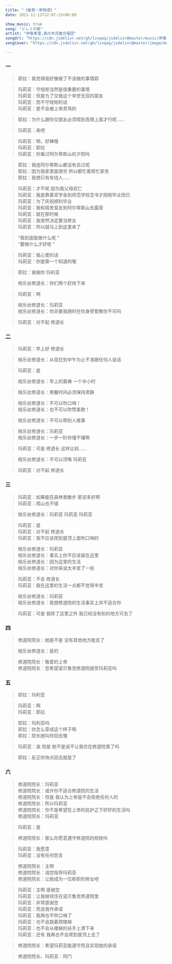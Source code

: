 ```yaml
---
title: "《崔普一家物语》"
date: 2021-12-12T22:07:23+08:00

show_music: true
song: "ドレミの歌"
artist: "伊東恵里,森の木児童合唱团"
songUrl: "https://cdn.jsdelivr.net/gh/lzxqaq/jsdelivr@master/music/伊東恵里,森の木児童合唱团 - ドレミの歌.mp3"
songCover: "https://cdn.jsdelivr.net/gh/lzxqaq/jsdelivr@master/image/music/世界名作劇場.jpg"

--- 
```

### 一

> 耶拉：我觉得我好像做了不该做的事情耶  

> 玛莉亚：守规矩当然是很重要的事情  
> 玛莉亚：但是为了交我这个举世无双的朋友  
> 玛莉亚：而不守规矩的话  
> 玛莉亚：是不会被上帝责骂的  

> 耶拉：为什么跟你交朋友必须爬到高塔上面才行呢……  
 
> 玛莉亚：来吧

> 玛莉亚：啊，好棒哦   
> 玛莉亚：耶拉   
> 玛莉亚：你看过阿尔卑斯山的夕阳吗  

> 耶拉：我连阿尔卑斯山都没有去过呢  
> 耶拉：因为我家里面很穷 所以都忙着帮忙家务  
> 耶拉：我想只有有钱人……  

> 玛莉亚：才不呢 因为我父母双亡   
> 玛莉亚：我是靠着奖学金到师范学校念书才刚刚毕业而已  
> 玛莉亚：为了庆祝顺利毕业  
> 玛莉亚：我和宿舍室友到阿尔卑斯山去露营  
> 玛莉亚：就在那时候  
> 玛莉亚：我突然决定要当修女  
> 玛莉亚：所以就马上到这里来了  

> “我到底能做什么呢  “  
> “要做什么才好呢  “  

> 玛莉亚：我心里的话    
> 玛莉亚：你是第一个知道的喔    

> 耶拉：谢谢你 玛利亚  

> 桃乐丝修道长：你们两个赶快下来

> 玛莉亚：啊

> 桃乐丝修道长：玛莉亚  
> 桃乐丝修道长：你非要我随时在你身旁管教你不可吗  

> 玛莉亚：对不起 修道长

### 二

> 玛莉亚：早上好 修道长

> 桃乐丝修道长：从现在到中午为止不准跟任何人说话

> 玛莉亚：是

> 桃乐丝修道长：早上的晨祷 一个半小时

> 桃乐丝修道长：用餐时间必须保持肃静

> 桃乐丝修道长：不可以吹口哨！  
> 桃乐丝修道长：也不可以吹赞美歌！

> 桃乐丝修道长：不可以帮别人做事

> 桃乐丝修道长：玛莉亚  
> 桃乐丝修道长：一步一阶你懂不懂啊  

> 玛莉亚：可是 修道长 这样比较……

> 桃乐丝修道长：不可以顶嘴 玛莉亚

> 玛莉亚：对不起 修道长

### 三

> 玛莉亚：如果能在森林里散步 那该多好啊  
> 玛莉亚：爬山也不错  

> 桃乐丝修道长：玛莉亚 玛莉亚 玛莉亚

> 玛莉亚：是  
> 玛莉亚：对不起 修道长  
> 玛莉亚：我不应该爬到屋顶上面吹口哨的  

> 桃乐丝修道长：玛莉亚  
> 桃乐丝修道长：事实上你不应该留在这里  
> 桃乐丝修道长：因为这里的生活  
> 桃乐丝修道长：对你来说太辛苦了一些  

> 玛莉亚：不会 修道长  
> 玛莉亚：我在这里的生活一点都不觉得辛苦  

> 桃乐丝修道长：玛莉亚  
> 桃乐丝修道长：我想修道院的生活事实上并不适合你  

> 玛莉亚：可是 我除了这里之外 我已经没有别的地方可去了

### 四

> 修道院院长：她是不是 没有其他地方能去了

> 桃乐丝修道长：是的

> 修道院院长：敬爱的上帝  
> 修道院院长：您希望诺贝鲁克修道院接受玛莉亚吗  

### 五

> 耶拉：玛利亚   

> 玛莉亚：啊  
> 玛莉亚：耶拉  

> 耶拉：玛利亚吗   
> 耶拉：你怎么穿成这个样子啊  
> 耶拉：院长她叫你回去喔  

> 玛莉亚：诶 但是 她不是说不让我住在修道院里了吗

> 耶拉：反正你快点回去就是了 

### 六

> 修道院院长：玛莉亚  
> 修道院院长：或许你不适合修道院的生活  
> 修道院院长：但是 我认为上帝是不会拒绝任何人的  
> 修道院院长：所以玛莉亚  
> 修道院院长：你不是希望在上帝的庇护之下好好的生活吗  
> 修道院院长：玛莉亚  

> 玛莉亚：是

> 修道院院长：那么你愿意遵守修道院的规矩吗  

> 玛莉亚：我愿意  
> 玛莉亚：没有任何怨言  

> 修道院院长：主啊  
> 修道院院长：请您指导玛莉亚  
> 修道院院长：让她成为一位称职的修女吧  

> 玛莉亚：主啊 感谢您  
> 玛莉亚：让我继续住在诺贝鲁克修道院里  
> 玛莉亚：非常感谢您  
> 玛莉亚：而且我作承诺  
> 玛莉亚：我再也不吹口哨了  
> 玛莉亚：也不会跳着爬楼梯  
> 玛莉亚：也不会从楼梯的扶手上滑下来  
> 玛莉亚：还有 我再也不会爬到屋顶上去了  

> 修道院院长：希望玛莉亚能遵守而且实现她的承诺   

> 修道院院长、玛莉亚：阿门




















